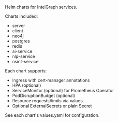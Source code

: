 Helm charts for IntelGraph services.

Charts included:

- server
- client
- neo4j
- postgres
- redis
- ai-service
- nlp-service
- osint-service

Each chart supports:

- Ingress with cert-manager annotations
- HPA (optional)
- ServiceMonitor (optional) for Prometheus Operator
- PodDisruptionBudget (optional)
- Resource requests/limits via values
- Optional ExternalSecrets or plain Secret

See each chart's values.yaml for configuration.
